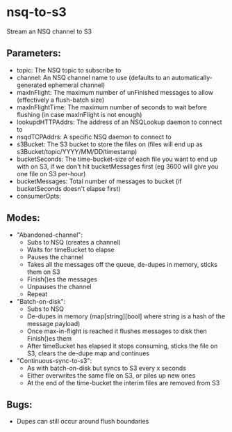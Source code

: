 # nsq-to-s3
Stream an NSQ channel to S3

## Parameters:
* topic: The NSQ topic to subscribe to
* channel: An NSQ channel name to use (defaults to an automatically-generated ephemeral channel)
* maxInFlight: The maximum number of unFinished messages to allow (effectively a flush-batch size)
* maxInFlightTime: The maximum number of seconds to wait before flushing (in case maxInFlight is not enough)
* lookupdHTTPAddrs: The address of an NSQLookup daemon to connect to
* nsqdTCPAddrs: A specific NSQ daemon to connect to
* s3Bucket: The S3 bucket to store the files on (files will end up as s3Bucket/topic/YYYY/MM/DD/timestamp)
* bucketSeconds: The time-bucket-size of each file you want to end up with on S3, if we don't hit bucketMessages first (eg 3600 will give you one file on S3 per-hour)
* bucketMessages: Total number of messages to bucket (if bucketSeconds doesn't elapse first)
* consumerOpts: 

## Modes:
* "Abandoned-channel":
  * Subs to NSQ (creates a channel)
  * Waits for timeBucket to elapse
  * Pauses the channel
  * Takes all the messages off the queue, de-dupes in memory, sticks them on S3
  * Finish()es the messages
  * Unpauses the channel
  * Repeat
* "Batch-on-disk":
  * Subs to NSQ
  * De-dupes in memory (map[string][bool] where string is a hash of the message payload)
  * Once max-in-flight is reached it flushes messages to disk then Finish()es them
  * After timeBucket has elapsed it stops consuming, sticks the file on S3, clears the de-dupe map and continues
* "Continuous-sync-to-s3":
  * As with batch-on-disk but syncs to S3 every x seconds
  * Either overwrites the same file on S3, or piles up new ones
  * At the end of the time-bucket the interim files are removed from S3

## Bugs:
* Dupes can still occur around flush boundaries
